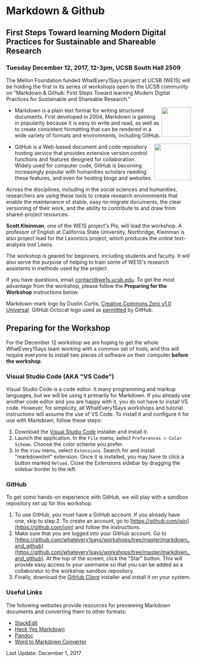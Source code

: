 # Markdown & Github

## First Steps Toward learning Modern Digital Practices for Sustainable and Shareable Research

### Tuesday December 12, 2017, 12-3pm, UCSB South Hall 2509

The Mellon Foundation funded WhatEvery1Says project at UCSB (WE1S) will be holding the first in its series of workshops open to the UCSB community on "Markdown & Github: First Steps Toward learning Modern Digital Practices for Sustainable and Shareable Research."

- <img src="https://upload.wikimedia.org/wikipedia/commons/thumb/4/48/Markdown-mark.svg/320px-Markdown-mark.svg.png" alt-text="Markdown Mark logo" align="right" height="80" style="height: 80px;"> Markdown is a plain text format for writing structured documents. First developed in 2004, Markdown is gaining in popularity because it is easy to write and read, as well as to create consistent formatting that can be rendered in a wide variety of formats and environments, including GitHub.

- <img src="https://assets-cdn.github.com/images/modules/logos_page/Octocat.png" alt-text="GitHub Octocat Logo" align="right" height="100" style="height: 100px;">GitHub is a Web-based document and code repository hosting service that provides extensive version control functions and features designed for collaboration. Widely used for computer code, GitHub is becoming increasingly popular with humanities scholars needing these features, and even for hosting blogs and websites.

Across the disciplines, including in the social sciences and humanities, researchers are using these tools to create research environments that enable the maintenance of stable, easy-to-migrate documents, the clear versioning of their work, and the ability to contribute to and draw from shared-project resources.

**Scott Kleinman**, one of the WE1S project's PIs, will lead the workshop. A professor of English at California State University, Northridge, Kleinman is also project lead for the Lexomics project, which produces the online text-analysis tool Lexos.

The workshop is geared for beginners, including students and faculty. It will also serve the purpose of helping to train some of WE1S's research assistants in methods used by the project.

If you have questions, email [contact@we1s.ucsb.edu](mailto:contact@we1s.ucsb.edu). To get the most advantage from the workshop, please follow the **Preparing for the Workshop** instructions below.

Markdown-mark logo by Dustin Curtis, [Creative Commons Zero v1.0 Universal](https://github.com/dcurtis/markdown-mark/blob/master/LICENSE). GitHub Octocat logo used as [permitted](https://github.com/logos) by GitHub.

## Preparing for the Workshop

For the December 12 workshop we are hoping to get the whole WhatEvery1Says team working with a common set of tools, and this will require everyone to install two pieces of software on their computer **before the workshop**.

### Visual Studio Code (AKA "VS Code")

Visual Studio Code is a code editor. It many programming and markup languages, but we will be using it primarily for Markdown. If you already use another code editor and you are happy with it, you do not have to install VS code. However, for simplicity, all WhatEvery1Says workshops and tutorial instructions will assume the use of VS Code. To install it and configure it for use with Markdown, follow these steps:

1. Download the [Visual Studio Code](https://code.visualstudio.com/download) installer and install it.
1. Launch the application. In the `File` menu, select `Preferences > Color Scheme`. Choose the color scheme you prefer.
1. In the `View` menu, select `Extensions`. Search for and install "markdownlint" extension. Once it is installed, you may have to click a button marked `Reload`. Close the Extensions sidebar by dragging the sidebar border to the left.

### GitHub

To get some hands-on experience with GitHub, we will play with a sandbox repository set up for this workshop.

1. To use GitHub, you must have a GitHub account. If you already have one, skip to step 2. To create an account, go to [https://github.com/join](https://github.com/join) and follow the instructions.
1. Make sure that you are logged into your GitHub account. Go to [https://github.com/whatevery1says/workshops/tree/master/markdown_and_github](https://github.com/whatevery1says/workshops/tree/master/markdown_and_github). At the top of the screen, click the "Star" button. This will provide easy access to your username so that you can be added as a collaborator to the workshop sandbox repository.
1. Finally, download the [GitHub Client](https://desktop.github.com/) installer and install it on your system.

### Useful Links

The following websites provide resources for previewing Markdown documents and converting them to other formats:

- [StackEdit](https://stackedit.io/)
- [Heck Yes Markdown](http://heckyesmarkdown.com/)
- [Pandoc](https://pandoc.org/)
- [Word to Markdown Converter](https://word-to-markdown.herokuapp.com/)

Last Update: December 1, 2017
